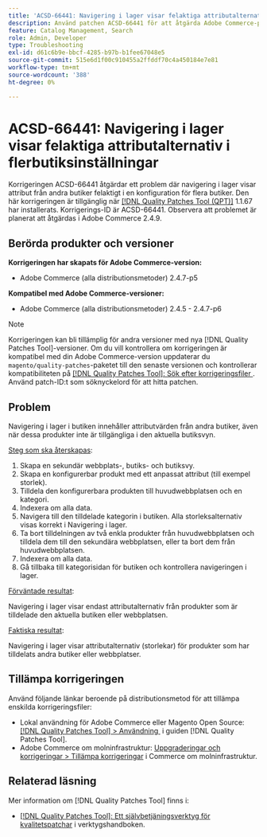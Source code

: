 ```yaml
---
title: 'ACSD-66441: Navigering i lager visar felaktiga attributalternativ i flerbutiksinställningar'
description: Använd patchen ACSD-66441 för att åtgärda Adobe Commerce-problemet där navigering i lager visar attribut från andra butiker felaktigt i en konfiguration för flera butiker.
feature: Catalog Management, Search
role: Admin, Developer
type: Troubleshooting
exl-id: d61c6b9e-bbcf-4285-b97b-b1fee67048e5
source-git-commit: 515e6d1f00c910455a2ffddf70c4a450184e7e81
workflow-type: tm+mt
source-wordcount: '388'
ht-degree: 0%

---
```


# ACSD-66441: Navigering i lager visar felaktiga attributalternativ i flerbutiksinställningar

Korrigeringen ACSD-66441 åtgärdar ett problem där navigering i lager visar attribut från andra butiker felaktigt i en konfiguration för flera butiker. Den här korrigeringen är tillgänglig när [[!DNL Quality Patches Tool (QPT)]](/help/tools/quality-patches-tool/quality-patches-tool-to-self-serve-quality-patches.md) 1.1.67 har installerats. Korrigerings-ID är ACSD-66441. Observera att problemet är planerat att åtgärdas i Adobe Commerce 2.4.9.

## Berörda produkter och versioner

**Korrigeringen har skapats för Adobe Commerce-version:**

* Adobe Commerce (alla distributionsmetoder) 2.4.7-p5

**Kompatibel med Adobe Commerce-versioner:**

* Adobe Commerce (alla distributionsmetoder) 2.4.5 - 2.4.7-p6

>[!NOTE]
>
>Korrigeringen kan bli tillämplig för andra versioner med nya [!DNL Quality Patches Tool]-versioner. Om du vill kontrollera om korrigeringen är kompatibel med din Adobe Commerce-version uppdaterar du `magento/quality-patches`-paketet till den senaste versionen och kontrollerar kompatibiliteten på [[!DNL Quality Patches Tool]: Sök efter korrigeringsfiler &#x200B;](https://experienceleague.adobe.com/tools/commerce-quality-patches/index.html?lang=sv-SE). Använd patch-ID:t som söknyckelord för att hitta patchen.

## Problem

Navigering i lager i butiken innehåller attributvärden från andra butiker, även när dessa produkter inte är tillgängliga i den aktuella butiksvyn.

<u>Steg som ska återskapas</u>:

1. Skapa en sekundär webbplats-, butiks- och butiksvy.
1. Skapa en konfigurerbar produkt med ett anpassat attribut (till exempel storlek).
1. Tilldela den konfigurerbara produkten till huvudwebbplatsen och en kategori.
1. Indexera om alla data.
1. Navigera till den tilldelade kategorin i butiken. Alla storleksalternativ visas korrekt i Navigering i lager.
1. Ta bort tilldelningen av två enkla produkter från huvudwebbplatsen och tilldela dem till den sekundära webbplatsen, eller ta bort dem från huvudwebbplatsen.
1. Indexera om alla data.
1. Gå tillbaka till kategorisidan för butiken och kontrollera navigeringen i lager.

<u>Förväntade resultat</u>:

Navigering i lager visar endast attributalternativ från produkter som är tilldelade den aktuella butiken eller webbplatsen.

<u>Faktiska resultat</u>:

Navigering i lager visar attributalternativ (storlekar) för produkter som har tilldelats andra butiker eller webbplatser.

## Tillämpa korrigeringen

Använd följande länkar beroende på distributionsmetod för att tillämpa enskilda korrigeringsfiler:

* Lokal användning för Adobe Commerce eller Magento Open Source: [[!DNL Quality Patches Tool] > Användning &#x200B;](/help/tools/quality-patches-tool/usage.md) i guiden [!DNL Quality Patches Tool].
* Adobe Commerce om molninfrastruktur: [Uppgraderingar och korrigeringar > Tillämpa korrigeringar](https://experienceleague.adobe.com/docs/commerce-cloud-service/user-guide/develop/upgrade/apply-patches.html?lang=sv-SE) i Commerce om molninfrastruktur.

## Relaterad läsning

Mer information om [!DNL Quality Patches Tool] finns i:

* [[!DNL Quality Patches Tool]: Ett självbetjäningsverktyg för kvalitetspatchar](/help/tools/quality-patches-tool/quality-patches-tool-to-self-serve-quality-patches.md) i verktygshandboken.
